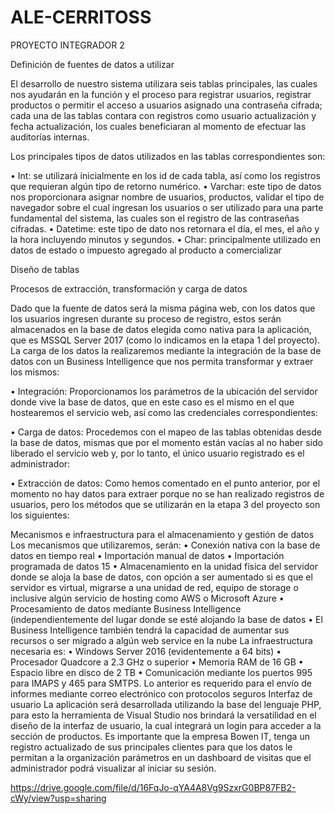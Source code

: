 # ALE-CERRITOSS
PROYECTO INTEGRADOR 2

Definición de fuentes de datos a utilizar

El desarrollo de nuestro sistema utilizara seis tablas principales, las cuales nos ayudarán en
la función y el proceso para registrar usuarios, registrar productos o permitir el acceso a
usuarios asignado una contraseña cifrada; cada una de las tablas contara con registros como
usuario actualización y fecha actualización, los cuales beneficiaran al momento de efectuar
las auditorías internas.

Los principales tipos de datos utilizados en las tablas correspondientes son:

• Int: se utilizará inicialmente en los id de cada tabla, así como los registros que
requieran algún tipo de retorno numérico.
• Varchar: este tipo de datos nos proporcionara asignar nombre de usuarios, productos,
validar el tipo de navegador sobre el cual ingresan los usuarios o ser utilizado para
una parte fundamental del sistema, las cuales son el registro de las contraseñas
cifradas.
• Datetime: este tipo de dato nos retornara el día, el mes, el año y la hora incluyendo
minutos y segundos.
• Char: principalmente utilizado en datos de estado o impuesto agregado al producto a
comercializar

Diseño de tablas 

Procesos de extracción, transformación y carga de datos

Dado que la fuente de datos será la misma página web, con los datos que los usuarios
ingresen durante su proceso de registro, estos serán almacenados en la base de datos
elegida como nativa para la aplicación, que es MSSQL Server 2017 (como lo indicamos en
la etapa 1 del proyecto).
La carga de los datos la realizaremos mediante la integración de la base de datos con un
Business Intelligence que nos permita transformar y extraer los mismos:

• Integración: Proporcionamos los parámetros de la ubicación del servidor donde vive
la base de datos, que en este caso es el mismo en el que hostearemos el servicio
web, así como las credenciales correspondientes:

• Carga de datos: Procedemos con el mapeo de las tablas obtenidas desde la base
de datos, mismas que por el momento están vacías al no haber sido liberado el
servicio web y, por lo tanto, el único usuario registrado es el administrador:

• Extracción de datos: Como hemos comentado en el punto anterior, por el momento
no hay datos para extraer porque no se han realizado registros de usuarios, pero los
métodos que se utilizarán en la etapa 3 del proyecto son los siguientes:

Mecanismos e infraestructura para el almacenamiento y gestión de datos
Los mecanismos que utilizaremos, serán:
• Conexión nativa con la base de datos en tiempo real
• Importación manual de datos
• Importación programada de datos
15
• Almacenamiento en la unidad física del servidor donde se aloja la base de datos, con
opción a ser aumentado si es que el servidor es virtual, migrarse a una unidad de red,
equipo de storage o inclusive algún servicio de hosting como AWS o Microsoft Azure
• Procesamiento de datos mediante Business Intelligence (independientemente del
lugar donde se esté alojando la base de datos
• El Business Intelligence también tendrá la capacidad de aumentar sus recursos o ser
migrado a algún web service en la nube
La infraestructura necesaria es:
• Windows Server 2016 (evidentemente a 64 bits)
• Procesador Quadcore a 2.3 GHz o superior
• Memoria RAM de 16 GB
• Espacio libre en disco de 2 TB
• Comunicación mediante los puertos 995 para IMAPS y 465 para SMTPS. Lo anterior
es requerido para el envío de informes mediante correo electrónico con protocolos
seguros
Interfaz de usuario
La aplicación será desarrollada utilizando la base del lenguaje PHP, para esto la herramienta
de Visual Studio nos brindará la versatilidad en el diseño de la interfaz de usuario, la cual
integrará un login para acceder a la sección de productos.
Es importante que la empresa Bowen IT, tenga un registro actualizado de sus principales
clientes para que los datos le permitan a la organización parámetros en un dashboard de
visitas que el administrador podrá visualizar al iniciar su sesión.


https://drive.google.com/file/d/16FqJo-qYA4A8Vg9SzxrG0BP87FB2-cWy/view?usp=sharing
